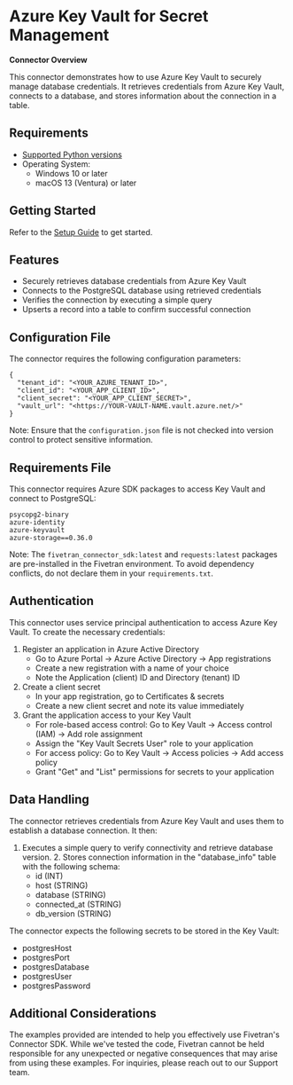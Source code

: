 # **Azure Key Vault for Secret Management**

**Connector Overview**

This connector demonstrates how to use Azure Key Vault to securely manage database credentials. It retrieves credentials from Azure Key Vault, connects to a database, and stores information about the connection in a table. 

## **Requirements**

* [Supported Python versions](https://github.com/fivetran/fivetran_connector_sdk/blob/main/README.md#requirements)   
* Operating System:  
  * Windows 10 or later  
  * macOS 13 (Ventura) or later

## **Getting Started**

Refer to the [Setup Guide](https://fivetran.com/docs/connectors/connector-sdk/setup-guide) to get started.

## **Features**

- Securely retrieves database credentials from Azure Key Vault
- Connects to the PostgreSQL database using retrieved credentials
- Verifies the connection by executing a simple query
- Upserts a record into a table to confirm successful connection

## **Configuration File**

The connector requires the following configuration parameters:

```
{
  "tenant_id": "<YOUR_AZURE_TENANT_ID>",
  "client_id": "<YOUR_APP_CLIENT_ID>",
  "client_secret": "<YOUR_APP_CLIENT_SECRET>",
  "vault_url": "<https://YOUR-VAULT-NAME.vault.azure.net/>"
}
```

Note: Ensure that the `configuration.json` file is not checked into version control to protect sensitive information.

## **Requirements File**

This connector requires Azure SDK packages to access Key Vault and connect to PostgreSQL:

```
psycopg2-binary
azure-identity
azure-keyvault
azure-storage==0.36.0
```

Note: The `fivetran_connector_sdk:latest` and `requests:latest` packages are pre-installed in the Fivetran environment. To avoid dependency conflicts, do not declare them in your `requirements.txt`.

## **Authentication**

This connector uses service principal authentication to access Azure Key Vault. To create the necessary credentials:  
1. Register an application in Azure Active Directory  
   - Go to Azure Portal → Azure Active Directory → App registrations
   - Create a new registration with a name of your choice
   - Note the Application (client) ID and Directory (tenant) ID
2. Create a client secret  
   - In your app registration, go to Certificates & secrets
   - Create a new client secret and note its value immediately
3. Grant the application access to your Key Vault  
   - For role-based access control: Go to Key Vault → Access control (IAM) → Add role assignment
   - Assign the "Key Vault Secrets User" role to your application
   - For access policy: Go to Key Vault → Access policies → Add access policy
   - Grant "Get" and "List" permissions for secrets to your application


## **Data Handling**

The connector retrieves credentials from Azure Key Vault and uses them to establish a database connection. It then:  

1. Executes a simple query to verify connectivity and retrieve database version.
   2. Stores connection information in the "database_info" table with the following schema:
   - id (INT)
   - host (STRING)
   - database (STRING)
   - connected_at (STRING)
   - db_version (STRING)
   
The connector expects the following secrets to be stored in the Key Vault:  
   - postgresHost
   - postgresPort
   - postgresDatabase
   - postgresUser
   - postgresPassword


## **Additional Considerations**

The examples provided are intended to help you effectively use Fivetran's Connector SDK. While we've tested the code, Fivetran cannot be held responsible for any unexpected or negative consequences that may arise from using these examples. For inquiries, please reach out to our Support team.
